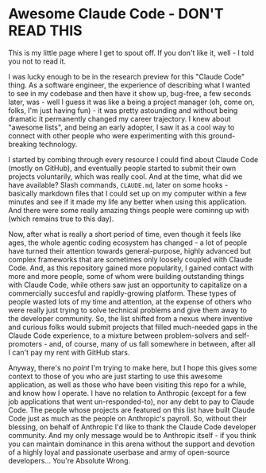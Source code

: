 # Awesome Claude Code - DON'T READ THIS

This is my little page where I get to spout off. If you don't like it, well - I told you not to read it.

I was lucky enough to be in the research preview for this "Claude Code" thing. As a software engineer, the experience of describing what I wanted to see in my codebase and then have it show up, bug-free, a few seconds later, was - well I guess it was like a being a project manager (oh, come on, folks, I'm just having fun) - it was pretty astounding and without being dramatic it permanently changed my career trajectory. I knew about "awesome lists", and being an early adopter, I saw it as a cool way to connect with other people who were experimenting with this ground-breaking technology.

I started by combing through every resource I could find about Claude Code (mostly on GitHub), and eventually people started to submit their own projects voluntarily, which was really cool. And at the time, what did we have available? Slash commands, `CLAUDE.md`, later on some hooks - basically markdown files that I could set up on my computer within a few minutes and see if it made my life any better when using this application. And there were some really amazing things people were cominng up with (which remains true to this day).

Now, after what is really a short period of time, even though it feels like ages, the whole agentic coding ecosystem has changed - a lot of people have turned their attention towards general-purpose, highly advanced but complex frameworks that are sometimes only loosely coupled with Claude Code. And, as this repository gained more popularity, I gained contact with more and more people, some of whom were building outstanding things with Claude Code, while others saw just an opportunity to capitalize on a commercially succesful and rapidly-growing platform. These types of people wasted lots of my time and attention, at the expense of others who were really just trying to solve technical problems and give them away to the developer community. So, the list shifted from a nexus where inventive and curious folks would submit projects that filled much-needed gaps in the Claude Code experience, to a mixture between problem-solvers and self-promoters - and, of course, many of us fall somewhere in between, after all I can't pay my rent with GitHub stars.

Anyway, there's no _point_ I'm trying to make here, but I hope this gives some context to those of you who are just starting to use this awesome application, as well as those who have been visiting this repo for a while, and know how I operate. I have no relation to Anthropic (except for a few job applications that went un-responded-to), nor any debt to pay to Claude Code. The people whose projects are featured on this list have built Claude Code just as much as the people on Anthropic's payroll. So, without their blessing, on behalf of Anthropic I'd like to thank the Claude Code developer community. And my only message would be to Anthropic itself - if you think you can maintain dominance in this arena without the support and devotion of a highly loyal and passionate userbase and army of open-source developers... You're Absolute Wrong.
